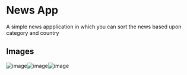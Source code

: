 # News App

A simple news appplication in which you can sort the news based upon category and country

## Images

![image](https://user-images.githubusercontent.com/92669664/194650989-8afdd0af-88c2-4444-872a-39ae4061ead5.png)![image](https://user-images.githubusercontent.com/92669664/194651219-fb134717-3462-4c06-9380-e4ea4c268197.png)![image](https://user-images.githubusercontent.com/92669664/194651362-df805a5e-ce8f-403a-a4b2-225aafb0b86c.png)





